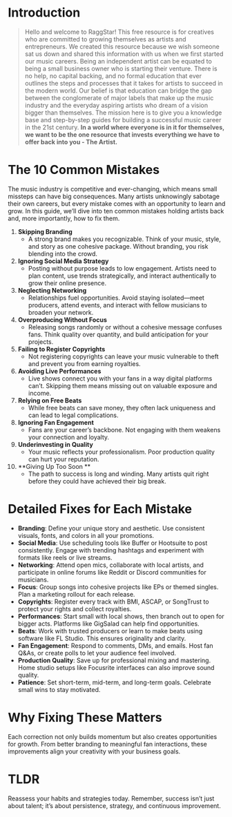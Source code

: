 <script lang='ts'>
  import BlogPageTemplate from '$lib/components/blog/BlogPageTemplate.svelte';
  import type { BlogCardProps } from '$lib/repositories/BlogPostRepository';
  import { ASSETS_PATH } from '$lib/repositories/BlogPostRepository';
  import { orderedBlogPosts } from '$lib/repositories/BlogPostRepository';
  import { page } from '$app/stores';

  const blogPostInfo: BlogCardProps = orderedBlogPosts.find((post) => post.slug === $page.route.id?.split('/')[3]);
  const assetsUrl = `${ASSETS_PATH}/${blogPostInfo.image}`;

</script>

<BlogPageTemplate
  title={blogPostInfo.title}
  subtitle={blogPostInfo.subtitle}
  published_date={blogPostInfo.date_published}
  coverImg={blogPostInfo.image}>

# Introduction
> Hello and welcome to RaggStar! This free resource is for creatives who are committed to growing themselves as artists and entrepreneurs. We created this resource because we wish someone sat us down and shared this information with us when we first started our music careers. Being an independent artist can be equated to being a small business owner who is starting their venture. There is no help, no capital backing, and no formal education that ever outlines the steps and processes that it takes for artists to succeed in the modern world. Our belief is that education can bridge the gap between the conglomerate of major labels that make up the music industry and the everyday aspiring artists who dream of a vision bigger than themselves. The mission here is to give you a knowledge base and step-by-step guides for building a successful music career in the 21st century. **In a world where everyone is in it for themselves, we want to be the one resource that invests everything we have to offer back into you - The Artist.**

# The 10 Common Mistakes

The music industry is competitive and ever-changing, which means small missteps can have big consequences. Many artists unknowingly sabotage their own careers, but every mistake comes with an opportunity to learn and grow. In this guide, we’ll dive into ten common mistakes holding artists back and, more importantly, how to fix them.



1. **Skipping Branding**
    * A strong brand makes you recognizable. Think of your music, style, and story as one cohesive package. Without branding, you risk blending into the crowd.
2. **Ignoring Social Media Strategy**
    * Posting without purpose leads to low engagement. Artists need to plan content, use trends strategically, and interact authentically to grow their online presence.
3. **Neglecting Networking**
    * Relationships fuel opportunities. Avoid staying isolated—meet producers, attend events, and interact with fellow musicians to broaden your network.
4. **Overproducing Without Focus**
    * Releasing songs randomly or without a cohesive message confuses fans. Think quality over quantity, and build anticipation for your projects.
5. **Failing to Register Copyrights**
    * Not registering copyrights can leave your music vulnerable to theft and prevent you from earning royalties.
6. **Avoiding Live Performances**
    * Live shows connect you with your fans in a way digital platforms can’t. Skipping them means missing out on valuable exposure and income.
7. **Relying on Free Beats**
    * While free beats can save money, they often lack uniqueness and can lead to legal complications.
8. **Ignoring Fan Engagement**
    * Fans are your career’s backbone. Not engaging with them weakens your connection and loyalty.
9. **Underinvesting in Quality**
    * Your music reflects your professionalism. Poor production quality can hurt your reputation.
10. **Giving Up Too Soon **
    * The path to success is long and winding. Many artists quit right before they could have achieved their big break.


# Detailed Fixes for Each Mistake



* **Branding**: Define your unique story and aesthetic. Use consistent visuals, fonts, and colors in all your promotions.
* **Social Media**: Use scheduling tools like Buffer or Hootsuite to post consistently. Engage with trending hashtags and experiment with formats like reels or live streams.
* **Networking**: Attend open mics, collaborate with local artists, and participate in online forums like Reddit or Discord communities for musicians.
* **Focus**: Group songs into cohesive projects like EPs or themed singles. Plan a marketing rollout for each release.
* **Copyrights**: Register every track with BMI, ASCAP, or SongTrust to protect your rights and collect royalties.
* **Performances**: Start small with local shows, then branch out to open for bigger acts. Platforms like GigSalad can help find opportunities.
* **Beats**: Work with trusted producers or learn to make beats using software like FL Studio. This ensures originality and clarity.
* **Fan Engagement**: Respond to comments, DMs, and emails. Host fan Q&As, or create polls to let your audience feel involved.
* **Production Quality**: Save up for professional mixing and mastering. Home studio setups like Focusrite interfaces can also improve sound quality.
* **Patience**: Set short-term, mid-term, and long-term goals. Celebrate small wins to stay motivated.


# Why Fixing These Matters

Each correction not only builds momentum but also creates opportunities for growth. From better branding to meaningful fan interactions, these improvements align your creativity with your business goals.


# TLDR

Reassess your habits and strategies today. Remember, success isn’t just about talent; it’s about persistence, strategy, and continuous improvement.



</BlogPageTemplate>
